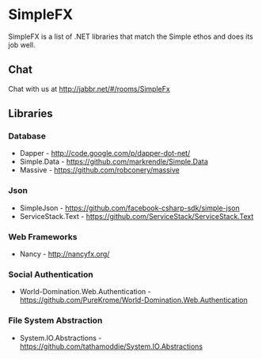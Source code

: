 # SimpleFX

SimpleFX is a list of .NET libraries that match the Simple ethos and does its job well.

## Chat

Chat with us at http://jabbr.net/#/rooms/SimpleFx

## Libraries

### Database

* Dapper - http://code.google.com/p/dapper-dot-net/
* Simple.Data - https://github.com/markrendle/Simple.Data
* Massive - https://github.com/robconery/massive

### Json

* SimpleJson - https://github.com/facebook-csharp-sdk/simple-json
* ServiceStack.Text - https://github.com/ServiceStack/ServiceStack.Text

### Web Frameworks

* Nancy - http://nancyfx.org/

### Social Authentication

* World-Domination.Web.Authentication - https://github.com/PureKrome/World-Domination.Web.Authentication

### File System Abstraction

* System.IO.Abstractions - https://github.com/tathamoddie/System.IO.Abstractions